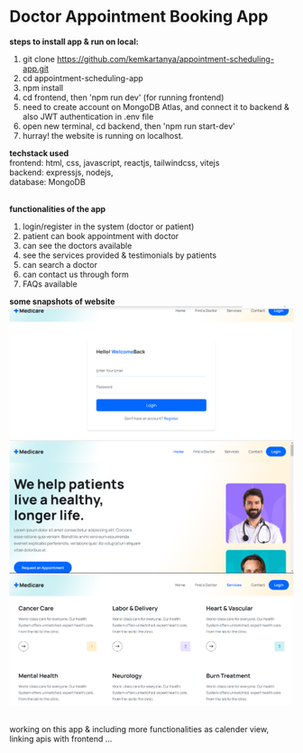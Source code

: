 # Doctor Appointment Booking App <br>

**steps to install app & run on local:**
1. git clone https://github.com/kemkartanya/appointment-scheduling-app.git
2. cd appointment-scheduling-app
3. npm install 
4. cd frontend, then 'npm run dev' (for running frontend)
5. need to create account on MongoDB Atlas, and connect it to backend & also JWT authentication in .env file 
6. open new terminal, cd backend, then 'npm run start-dev'
7. hurray! the website is running on localhost. <br>

**techstack used** <br>
frontend: html, css, javascript, reactjs, tailwindcss, vitejs <br>
backend: expressjs, nodejs, <br>
database: MongoDB <br> <br>

**functionalities of the app**
1. login/register in the system (doctor or patient)
2. patient can book appointment with doctor
3. can see the doctors available
4. see the services provided & testimonials by patients
5. can search a doctor
6. can contact us through form 
7. FAQs available <br>

**some snapshots of website**
<img src='webpage.png'>
<img src='webpage1.png'>
<img src='webpage2.png'>

<br>
working on this app & including more functionalities as calender view, linking apis with frontend ...